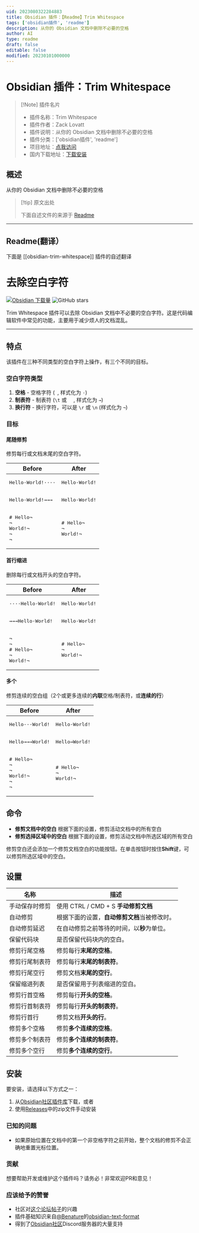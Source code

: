 ```yaml
---
uid: 2023080322284883
title: Obsidian 插件：【Readme】Trim Whitespace
tags: ['obsidian插件', 'readme']
description: 从你的 Obsidian 文档中删除不必要的空格
author: AI
type: readme
draft: false
editable: false
modified: 20230101000000
---
```


# Obsidian 插件：Trim Whitespace

> [!Note] 插件名片
> - 插件名称：Trim Whitespace
> - 插件作者：Zack Lovatt
> - 插件说明：从你的 Obsidian 文档中删除不必要的空格
> - 插件分类：['obsidian插件', 'readme']
> - 项目地址：[点我访问](https://github.com/zlovatt/obsidian-trim-whitespace)
> - 国内下载地址：[下载安装](https://pkmer.cn/products/plugin/pluginMarket/?obsidian-trim-whitespace)

## 概述

从你的 Obsidian 文档中删除不必要的空格



> [!tip] 原文出处
> 
>下面自述文件的来源于 [Readme](https://ghproxy.net/https://raw.githubusercontent.com/zlovatt/obsidian-trim-whitespace/main/README.md)
> 

---

## Readme(翻译）

下面是 [[obsidian-trim-whitespace]] 插件的自述翻译


# 去除空白字符

[![Obsidian 下载量](https://img.shields.io/badge/dynamic/json?color=7e6ad6&labelColor=34208c&label=Obsidian%20下载量&query=$['obsidian-trim-whitespace'].downloads&url=https://raw.githubusercontent.com/obsidianmd/obsidian-releases/master/community-plugin-stats.json&)](obsidian://show-plugin?id=obsidian-trim-whitespace) ![GitHub stars](https://img.shields.io/github/stars/zlovatt/obsidian-trim-whitespace?style=flat)

Trim Whitespace 插件可以去除 Obsidian 文档中不必要的空白字符。这是代码编辑软件中常见的功能，主要用于减少烦人的文档混乱。

---

## 特点

该插件在三种不同类型的空白字符上操作，有三个不同的目标。

### 空白字符类型

1. **空格** - 空格字符 (` `, 样式化为 `·`)
2. **制表符** - 制表符 (`\t` 或 `	`, 样式化为 `→`)
3. **换行符** - 换行字符，可以是 `\r` 或 `\n` (样式化为 `¬`)

### 目标

#### 尾随修剪

修剪每行或文档末尾的空白字符。

|                      Before                       |                After                |
| ------------------------------------------------- | ----------------------------------- |
| <pre>Hello·World!····</pre>                       | <pre>Hello·World!</pre>             |
| <pre>Hello·World!→→→</pre>                        | <pre>Hello·World!</pre>             |
| <pre># Hello¬<br>¬<br>World!¬<br>¬<br>¬<br></pre> | <pre># Hello¬<br>¬<br>World!¬</pre> |

#### 首行缩进

删除每行或文档开头的空白字符。

  |                    Before                     |                After                |
  | --------------------------------------------- | ----------------------------------- |
  | <pre>····Hello·World!</pre>                   | <pre>Hello·World!</pre>             |
  | <pre>→→→Hello·World!</pre>                    | <pre>Hello·World!</pre>             |
  | <pre>¬<br>¬<br># Hello¬<br>¬<br>World!¬</pre> | <pre># Hello¬<br>¬<br>World!¬</pre> |

#### 多个

修剪连续的空白组（2个或更多连续的**内联**空格/制表符，或**连续的行**）

|                       Before                       |                After                |
| -------------------------------------------------- | ----------------------------------- |
| <pre>Hello···World!</pre>                          | <pre>Hello·World!</pre>             |
| <pre>Hello→→→World!</pre>                          | <pre>Hello→World!</pre>             |
| <pre># Hello¬<br>¬<br>¬<br>World!¬<br>¬<br>¬</pre> | <pre># Hello¬<br>¬<br>World!¬</pre> |

## 命令

* **修剪文档中的空白** 根据下面的设置，修剪活动文档中的所有空白
* **修剪选择区域中的空白** 根据下面的设置，修剪活动文档中所选区域的所有空白

修剪空白还会添加一个修剪文档空白的功能按钮。在单击按钮时按住**Shift**键，可以修剪所选区域中的空白。

## 设置

|          名称           |                                   描述                                   |
| ----------------------- | ------------------------------------------------------------------------------- |
| 手动保存时修剪     | 使用 CTRL / CMD + S **手动修剪文档**                                  |
| 自动修剪               | 根据下面的设置，**自动修剪文档**当被修改时。 |
| 自动修剪延迟         | 在自动修剪之前等待的时间，以**秒**为单位。                               |
| 保留代码块    | 是否保留代码块内的空白。                              |
| 修剪行尾空格    | 修剪每行**末尾的空格**。                                    |
| 修剪行尾制表符      | 修剪每行**末尾的制表符**。                                      |
| 修剪行尾空行     | 修剪文档**末尾的空行**。                            |
| 保留缩进列表 | 是否保留用于列表缩进的空白。                    |
| 修剪行首空格     | 修剪每行**开头的空格**。                                  |
| 修剪行首制表符       | 修剪每行**开头的制表符**。                                    |
| 修剪行首行      | 修剪文档**开头的行**。                                |
| 修剪多个空格    | 修剪**多个连续的空格**。                                  |
| 修剪多个制表符      | 修剪**多个连续的制表符**。                                    |
| 修剪多个空行     | 修剪**多个连续的空行**。                                    |

## 安装

要安装，请选择以下方式之一：

1. 从[Obsidian社区插件库](obsidian://show-plugin?id=obsidian-trim-whitespace)下载，或者
2. 使用[Releases](http://github.com/zlovatt/obsidian-trim-whitespace/releases)中的zip文件手动安装

### 已知的问题

- 如果原始位置在文档中的第一个非空格字符之前开始，整个文档的修剪不会正确地重置光标位置。

### 贡献

想要帮助开发或维护这个插件吗？请务必！非常欢迎PR和意见！

### 应该给予的赞誉

- 社区对[这个论坛帖子](https://forum.obsidian.md/t/trim-trailing-whitespace/17047)的兴趣
- 插件基础知识来自[@Benature](https://github.com/Benature)的[obsidian-text-format](https://github.com/Benature/obsidian-text-format)
- 得到了[Obsidian社区](https://obsidian.md/community)Discord服务器的大量支持



